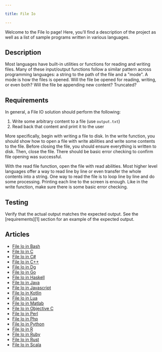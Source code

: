 ```yaml
---

title: File Io

---
```


Welcome to the File Io page! Here, you'll find a description of the project as well as a list of sample programs written in various languages.

## Description

Most languages have built-in utilities or functions for reading and writing files.
Many of these input/output functions follow a similar pattern across programming languages:
a string to the path of the file and a "mode". A mode is how the files is opened.
Will the file be opened for reading, writing, or even both?
Will the file be appending new content? Truncated?


## Requirements

In general, a File IO solution should perform the following:

1. Write some arbitrary content to a file (use `output.txt`)
2. Read back that content and print it to the user

More specifically, begin with writing a file to disk. In the write function, you should show how
to open a file with write abilities and write some contents to the file. Before closing the file,
you should ensure everything is written to disk. Then, close the file. There should be basic error
checking to confirm file opening was successful.

With the read file function, open the file with read abilities. Most higher level languages
offer a way to read line by line or even transfer the whole contents into a string. One way
to read the file is to loop line by line and do some processing. Printing each line to the
screen is enough. Like in the write function, make sure there is some basic error checking.


## Testing

Verify that the actual output matches the expected output. See the
[requirements][1] section for an example of the expected output.


## Articles

- [File Io in Bash](https://sampleprograms.io/projects/file-io/bash)
- [File Io in C](https://sampleprograms.io/projects/file-io/c)
- [File Io in C#](https://sampleprograms.io/projects/file-io/c-sharp)
- [File Io in C++](https://sampleprograms.io/projects/file-io/c-plus-plus)
- [File Io in Dg](https://sampleprograms.io/projects/file-io/dg)
- [File Io in Go](https://sampleprograms.io/projects/file-io/go)
- [File Io in Haskell](https://sampleprograms.io/projects/file-io/haskell)
- [File Io in Java](https://sampleprograms.io/projects/file-io/java)
- [File Io in Javascript](https://sampleprograms.io/projects/file-io/javascript)
- [File Io in Kotlin](https://sampleprograms.io/projects/file-io/kotlin)
- [File Io in Lua](https://sampleprograms.io/projects/file-io/lua)
- [File Io in Matlab](https://sampleprograms.io/projects/file-io/matlab)
- [File Io in Objective C](https://sampleprograms.io/projects/file-io/objective-c)
- [File Io in Perl](https://sampleprograms.io/projects/file-io/perl)
- [File Io in Php](https://sampleprograms.io/projects/file-io/php)
- [File Io in Python](https://sampleprograms.io/projects/file-io/python)
- [File Io in R](https://sampleprograms.io/projects/file-io/r)
- [File Io in Ruby](https://sampleprograms.io/projects/file-io/ruby)
- [File Io in Rust](https://sampleprograms.io/projects/file-io/rust)
- [File Io in Scala](https://sampleprograms.io/projects/file-io/scala)